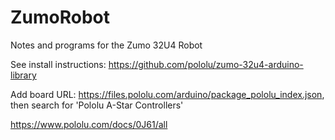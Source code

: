 # ZumoRobot
Notes and programs for the Zumo 32U4 Robot

See install instructions: https://github.com/pololu/zumo-32u4-arduino-library

Add board URL: https://files.pololu.com/arduino/package_pololu_index.json, then search for 'Pololu A-Star Controllers'

https://www.pololu.com/docs/0J61/all
